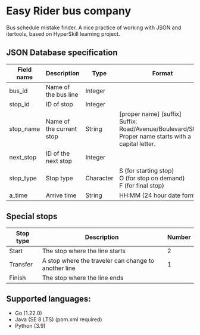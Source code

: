 # Easy Rider bus company
Bus schedule mistake finder. A nice practice of working with JSON and itertools, based on HyperSkill learning project.

## JSON Database specification
| Field name | Description              | Type      | Format                                                                                                      | Other    |
|------------|--------------------------|-----------|-------------------------------------------------------------------------------------------------------------|----------|
| bus_id     | Name of the bus line     | Integer   |                                                                                                             | Required |
| stop_id    | ID of stop               | Integer   |                                                                                                             | Required |
| stop_name  | Name of the current stop | String    | [proper name] [suffix]<br>Suffix: Road/Avenue/Boulevard/Street<br>Proper name starts with a capital letter. | Required |
| next_stop  | ID of the next stop      | Integer   |                                                                                                             | Required |
| stop_type  | Stop type                | Character | S (for starting stop)<br>O (for stop on demand)<br>F (for final stop)                                       |          |
| a_time     | Arrive time              | String    | HH:MM (24 hour date format)                                                                                 | Required |

## Special stops
| Stop type | Description                                          | Number |
|-----------|------------------------------------------------------|--------|
| Start     | The stop where the line starts                       | 2      |
| Transfer  | A stop where the traveler can change to another line | 1      |
| Finish    | The stop where the line ends                         |        |

## Supported languages:
- Go (1.22.0)
- Java (SE 8 LTS) (pom.xml required)
- Python (3.9)
